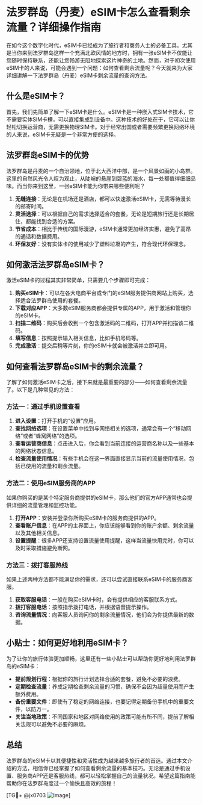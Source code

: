 # 法罗群岛（丹麦）eSIM卡怎么查看剩余流量？详细操作指南

在如今这个数字化时代，eSIM卡已经成为了旅行者和商务人士的必备工具。尤其是当你来到法罗群岛这样一个充满北欧风情的地方时，拥有一张eSIM卡不仅能让您随时保持联系，还能让您畅游无阻地探索这片神奇的土地。然而，对于初次使用eSIM卡的人来说，可能会遇到一个问题：如何查看剩余流量呢？今天就来为大家详细讲解一下法罗群岛（丹麦）eSIM卡剩余流量的查询方法。

## 什么是eSIM卡？

首先，我们先简单了解一下eSIM卡是什么。eSIM卡是一种嵌入式SIM卡技术，它不需要实体SIM卡槽，可以直接集成到设备中。这种技术的好处在于，它可以让你轻松切换运营商，无需更换物理SIM卡。对于经常出国或者需要频繁更换网络环境的人来说，eSIM卡无疑是一个非常方便的选择。

## 法罗群岛eSIM卡的优势

法罗群岛是丹麦的一个自治领地，位于北大西洋中部，是一个风景如画的小岛群。这里的自然风光令人叹为观止，从陡峭的悬崖到碧蓝的海水，每一处都值得细细品味。而当你来到这里，一张eSIM卡能为你带来哪些便利呢？

1. **无缝连接**：无论是在机场还是酒店，都可以快速激活eSIM卡，无需等待漫长的邮寄时间。
2. **灵活选择**：可以根据自己的需求选择适合的套餐，无论是短期旅行还是长期居住，都能找到合适的方案。
3. **节省成本**：相比于传统的国际漫游，eSIM卡通常更加经济实惠，避免了高昂的通话和数据费用。
4. **环保友好**：没有实体卡的使用减少了塑料垃圾的产生，符合现代环保理念。

## 如何激活法罗群岛eSIM卡？

激活eSIM卡的过程其实非常简单，只需要几个步骤即可完成：

1. **购买eSIM卡**：可以在各大电商平台或专门的eSIM服务提供商网站上购买，选择适合法罗群岛使用的套餐。
2. **下载对应APP**：大多数eSIM服务商都会提供专属的APP，用于激活和管理你的eSIM卡。
3. **扫描二维码**：购买后会收到一个包含激活码的二维码，打开APP并扫描该二维码。
4. **填写信息**：按照提示输入相关信息，比如手机号码等。
5. **完成激活**：提交后稍等片刻，你的eSIM卡就会被激活并立即可用。

## 如何查看法罗群岛eSIM卡的剩余流量？

了解了如何激活eSIM卡之后，接下来就是最重要的部分——如何查看剩余流量了。以下是几种常见的方法：

### 方法一：通过手机设置查看

1. **进入设置**：打开手机的“设置”应用。
2. **查找网络选项**：在设置菜单中找到与网络相关的选项，通常会有一个“移动网络”或者“蜂窝网络”的选项。
3. **查看运营商信息**：点击进入后，你会看到当前连接的运营商名称以及一些基本的网络状态信息。
4. **检查流量使用情况**：有些手机会在这一界面直接显示当前的流量使用情况，包括已使用的流量和剩余流量。

### 方法二：使用eSIM服务商的APP

如果你购买的是某个特定服务商提供的eSIM卡，那么他们的官方APP通常也会提供详细的流量管理和监控功能。

1. **打开APP**：安装并登录你所购买eSIM卡的服务商提供的APP。
2. **查看账户信息**：在APP的主界面上，你应该能够看到你的账户余额、剩余流量以及其他相关信息。
3. **设置提醒**：很多APP还支持设置流量使用提醒，这样当流量快用完时，你可以及时采取措施避免断网。

### 方法三：拨打客服热线

如果上述两种方法都不能满足你的需求，还可以尝试直接联系eSIM卡的服务商客服。

1. **获取客服电话**：一般在购买eSIM卡时，会有提供相应的客服联系方式。
2. **拨打客服电话**：按照指示拨打电话，并根据语音提示操作。
3. **咨询流量情况**：向客服人员询问你的剩余流量情况，他们会为你提供最新的数据。

## 小贴士：如何更好地利用eSIM卡？

为了让你的旅行体验更加顺畅，这里还有一些小贴士可以帮助你更好地利用法罗群岛的eSIM卡：

- **提前规划行程**：根据你的旅行计划选择合适的套餐，避免不必要的浪费。
- **定期检查流量**：养成定期检查剩余流量的习惯，确保不会因为超量使用而产生额外费用。
- **备份重要文件**：即使有了稳定的网络连接，也要记得定期备份手机中的重要文件，以防万一。
- **关注当地政策**：不同国家和地区对网络使用的政策可能有所不同，提前了解相关法规可以避免不必要的麻烦。

## 总结

法罗群岛的eSIM卡以其便捷性和灵活性成为越来越多旅行者的首选。通过本文介绍的方法，相信你已经掌握了如何查看剩余流量的基本技巧。无论是通过手机设置、服务商APP还是客服热线，都可以轻松掌握自己的流量状况。希望这篇指南能帮助你在法罗群岛度过一个愉快且高效的旅程！

[TG💪+ @jx0703 ![Image](https://github.com/user-attachments/assets/dbca1d08-cadb-493c-b0ec-ad6f7a83f270)]
